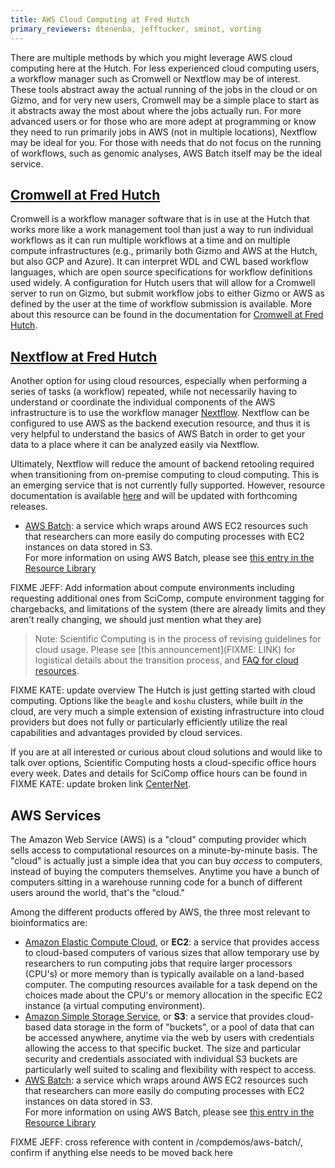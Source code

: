 ```yaml
---
title: AWS Cloud Computing at Fred Hutch
primary_reviewers: dtenenba, jefftucker, sminot, vorting
---
```


There are multiple methods by which you might leverage AWS cloud computing here at the Hutch.  For less experienced cloud computing users, a workflow manager such as Cromwell or Nextflow may be of interest.  These tools abstract away the actual running of the jobs in the cloud or on Gizmo, and for very new users, Cromwell may be a simple place to start as it abstracts away the most about where the jobs actually run.  For more advanced users or for those who are more adept at programming or know they need to run primarily jobs in AWS (not in multiple locations), Nextflow may be ideal for you.  For those with needs that do not focus on the running of workflows, such as genomic analyses, AWS Batch itself may be the ideal service.  

## [Cromwell at Fred Hutch](/compdemos/Cromwell/)
Cromwell is a workflow manager software that is in use at the Hutch that works more like a work management tool than just a way to run individual workflows as it can run multiple workflows at a time and on multiple compute infrastructures (e.g., primarily both Gizmo and AWS at the Hutch, but also GCP and Azure).  It can interpret WDL and CWL based workflow languages, which are open source specifications for workflow definitions used widely.  A configuration for Hutch users that will allow for a Cromwell server to run on Gizmo, but submit workflow jobs to either Gizmo or AWS as defined by the user at the time of workflow submission is available.  More about this resource can be found in the documentation for [Cromwell at Fred Hutch](/compdemos/Cromwell/).

## [Nextflow at Fred Hutch](/compdemos/nextflow/)

Another option for using cloud resources, especially when performing a series of tasks (a workflow) repeated, while not necessarily having to understand or coordinate the individual components of the AWS infrastructure is to use the workflow manager [Nextflow](https://www.nextflow.io/).  Nextflow can be configured to use AWS as the backend execution resource, and thus it is very helpful to understand the basics of AWS Batch in order to get your data to a place where it can be analyzed easily via Nextflow.

Ultimately, Nextflow will reduce the amount of backend retooling required when transitioning from on-premise computing to cloud computing. This is an emerging service that is not currently fully supported. However, resource documentation is available [here](/compdemos/nextflow/) and will be updated with forthcoming releases.


- [AWS Batch](https://aws.amazon.com/batch/): a service which wraps around AWS EC2 resources such that researchers can more easily do computing processes with EC2 instances on data stored in S3.  
For more information on using AWS Batch,
please see [this entry in the Resource Library](/compdemos/aws-batch/)







FIXME JEFF: Add information about compute environments including requesting additional ones from SciComp, compute environment tagging for chargebacks, and limitations of the system (there are already limits and they aren’t really changing, we should just mention what they are)

> Note:  Scientific Computing is in the process of revising guidelines for cloud usage.
> Please see [this announcement](FIXME: LINK) for logistical details about the transition process,
> and [FAQ for cloud resources](/compdemos/cloud-faq/).

FIXME KATE: update overview
The Hutch is just getting started with cloud computing.  Options like the `beagle` and `koshu` clusters, while built _in_ the cloud, are very much a simple extension of existing infrastructure into cloud providers but does not fully or particularly efficiently utilize the real capabilities and advantages provided by cloud services.

If you are at all interested or curious about cloud solutions and would like to talk over options, Scientific Computing hosts a cloud-specific office hours every week.  Dates and details for SciComp office hours can be found in
FIXME KATE: update broken link [CenterNet](https://centernet.fredhutch.org/cn/e/center-it/scicomp_nextgen_officehours10092018.html).

## AWS Services
The Amazon Web Service (AWS) is a "cloud" computing provider which sells access to computational resources on a minute-by-minute basis. The "cloud" is actually just a simple idea that you can buy *access* to computers, instead of buying the computers themselves. Anytime you have a bunch of computers sitting in a warehouse running code for a bunch of different users around the world, that's the "cloud."

Among the different products offered by AWS, the three most relevant to bioinformatics are:
- [Amazon Elastic Compute Cloud](https://aws.amazon.com/ec2/), or **EC2**: a service that provides access to cloud-based computers of various sizes that allow temporary use by researchers to run computing jobs that require larger processors (CPU's) or more memory than is typically available on a land-based computer.  The computing resources available for a task depend on the choices made about the CPU's or memory allocation in the specific EC2 instance (a virtual computing environment).  
- [Amazon Simple Storage Service](https://aws.amazon.com/s3/), or **S3**:
a service that provides cloud-based data storage in the form of "buckets", or a pool of data that can be accessed anywhere, anytime via the web by users with credentials allowing the access to that specific bucket. The size and particular security and credentials associated with individual S3 buckets are particularly well suited to scaling and flexibility with respect to access.
- [AWS Batch](https://aws.amazon.com/batch/): a service which wraps around AWS EC2 resources such that researchers can more easily do computing processes with EC2 instances on data stored in S3.  
For more information on using AWS Batch,
please see [this entry in the Resource Library](/compdemos/aws-batch/)

FIXME JEFF: cross reference with content in /compdemos/aws-batch/,
confirm if anything else needs to be moved back here
